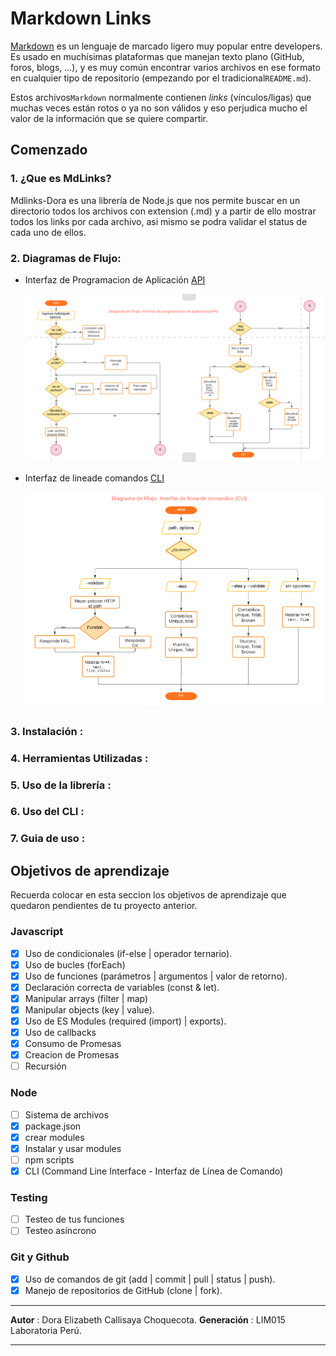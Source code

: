 # Markdown Links

[Markdown](https://es.wikipedia.org/wiki/Markdown) es un lenguaje de marcado ligero muy popular entre developers. Es usado en muchísimas plataformas que manejan texto plano (GitHub, foros, blogs, ...), y es muy común encontrar varios archivos en ese formato en cualquier tipo de repositorio (empezando por el tradicional`README.md`).

Estos archivos`Markdown` normalmente contienen _links_  (vínculos/ligas) que muchas veces están rotos o ya no son válidos y eso perjudica mucho el valor de la información que se quiere compartir.

## Comenzado
### 1. ¿Que es MdLinks?
Mdlinks-Dora es una librería de Node.js que nos permite buscar en un directorio todos los archivos con extension (.md) y a partir de ello mostrar todos los links por cada archivo, asi mismo se podra validar el status de cada uno de ellos.
### 2. Diagramas de Flujo:
  - Interfaz de Programacion de Aplicación [ API ](https://lucid.app/lucidchart/71ca9e10-cb9e-4284-9590-5f91ce0367d6/edit?page=0_0#)
  
     ![img](DF_API.png)

  - Interfaz de lineade comandos [ CLI ](https://lucid.app/lucidchart/7e02dd0b-5e88-4374-96ed-e17a951964c0/edit?page=YROYTysWf67v#)

       ![img](DF_CLI.png)

### 3. Instalación :

### 4. Herramientas Utilizadas :

### 5. Uso de la librería :

### 6. Uso del CLI :

### 7. Guia de uso :

## Objetivos de aprendizaje
Recuerda colocar en esta seccion los objetivos de aprendizaje que quedaron pendientes de tu proyecto anterior.

### Javascript
- [x] Uso de condicionales (if-else | operador ternario).
- [x] Uso de bucles (forEach)
- [x] Uso de funciones (parámetros | argumentos | valor de retorno).
- [x] Declaración correcta de variables (const & let).
- [x] Manipular arrays (filter | map)
- [x] Manipular objects (key | value).
- [x] Uso de ES Modules (required (import) | exports).
- [x] Uso de callbacks
- [x] Consumo de Promesas
- [x] Creacion de Promesas
- [ ] Recursión

### Node
- [ ] Sistema de archivos
- [x] package.json
- [x] crear modules
- [x] Instalar y usar modules
- [ ] npm scripts
- [x] CLI (Command Line Interface - Interfaz de Línea de Comando)

### Testing
- [ ] Testeo de tus funciones
- [ ] Testeo asíncrono

### Git y Github
- [x] Uso de comandos de git (add | commit | pull | status | push).
- [x] Manejo de repositorios de GitHub (clone | fork).

***
**Autor** : Dora Elizabeth Callisaya Choquecota.
**Generación** : LIM015 Laboratoria Perú.
***
